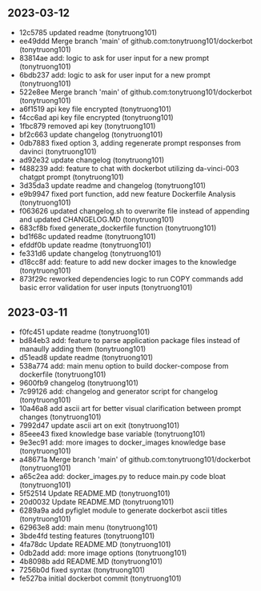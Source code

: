 ## 2023-03-12
- 12c5785 updated readme (tonytruong101)
- ee49ddd Merge branch 'main' of github.com:tonytruong101/dockerbot (tonytruong101)
- 83814ae add: logic to ask for user input for a new prompt (tonytruong101)
- 6bdb237 add: logic to ask for user input for a new prompt (tonytruong101)
- 522e8ee Merge branch 'main' of github.com:tonytruong101/dockerbot (tonytruong101)
- a6f1519 api key file encrypted (tonytruong101)
- f4cc6ad api key file encrypted (tonytruong101)
- 1fbc879 removed api key (tonytruong101)
- bf2c663 update changelog (tonytruong101)
- 0db7883 fixed option 3, adding regenerate prompt responses from davinci (tonytruong101)
- ad92e32 update changelog (tonytruong101)
- f488239 add: feature to chat with dockerbot utilizing da-vinci-003 chatgpt prompt (tonytruong101)
- 3d35da3 update readme and changelog (tonytruong101)
- e9b9947 fixed port function, add new feature Dockerfile Analysis (tonytruong101)
- f063626 updated changelog.sh to overwrite file instead of appending and updated CHANGELOG.MD (tonytruong101)
- 683cf8b fixed generate_dockerfile function (tonytruong101)
- bd1f68c updated readme (tonytruong101)
- efddf0b update readme (tonytruong101)
- fe331d6 update changelog (tonytruong101)
- d18cc8f add: feature to add new docker images to the knowledge (tonytruong101)
- 873f29c reworked dependencies logic to run COPY commands add basic error validation for user inputs (tonytruong101)

## 2023-03-11
- f0fc451 update readme (tonytruong101)
- bd84eb3 add: feature to parse application package files instead of manaully adding them (tonytruong101)
- d51ead8 update readme (tonytruong101)
- 538a774 add: main menu option to build docker-compose from dockerfile (tonytruong101)
- 9600fb9 changelog (tonytruong101)
- 7c99126 add: changelog and generator script for changelog (tonytruong101)
- 10a46a8 add ascii art for better visual clarification between prompt changes (tonytruong101)
- 7992d47 update ascii art on exit (tonytruong101)
- 85eee43 fixed knowledge base variable (tonytruong101)
- 9e3ec91 add: more images to docker_images knowledge base (tonytruong101)
- a48671a Merge branch 'main' of github.com:tonytruong101/dockerbot (tonytruong101)
- a65c2ea add: docker_images.py to reduce main.py code bloat (tonytruong101)
- 5f52514 Update README.MD (tonytruong101)
- 20d0032 Update README.MD (tonytruong101)
- 6289a9a add pyfiglet module to generate dockerbot ascii titles (tonytruong101)
- 62963e8 add: main menu (tonytruong101)
- 3bde4fd testing features (tonytruong101)
- 4fa78dc Update README.MD (tonytruong101)
- 0db2add add: more image options (tonytruong101)
- 4b8098b add README.MD (tonytruong101)
- 7256b0d fixed syntax (tonytruong101)
- fe527ba initial dockerbot commit (tonytruong101)
